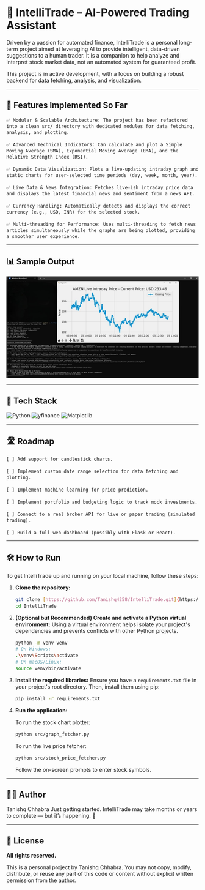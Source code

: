 # 🤖 IntelliTrade – AI-Powered Trading Assistant

Driven by a passion for automated finance, IntelliTrade is a personal long-term project aimed at leveraging AI to provide intelligent, data-driven suggestions to a human trader. It is a companion to help analyze and interpret stock market data, not an automated system for guaranteed profit.

This project is in active development, with a focus on building a robust backend for data fetching, analysis, and visualization.

---

## 🚀 Features Implemented So Far

    ✅ Modular & Scalable Architecture: The project has been refactored into a clean src/ directory with dedicated modules for data fetching, analysis, and plotting.

    ✅ Advanced Technical Indicators: Can calculate and plot a Simple Moving Average (SMA), Exponential Moving Average (EMA), and the Relative Strength Index (RSI).

    ✅ Dynamic Data Visualization: Plots a live-updating intraday graph and static charts for user-selected time periods (day, week, month, year).

    ✅ Live Data & News Integration: Fetches live-ish intraday price data and displays the latest financial news and sentiment from a news API.

    ✅ Currency Handling: Automatically detects and displays the correct currency (e.g., USD, INR) for the selected stock.

    ✅ Multi-threading for Performance: Uses multi-threading to fetch news articles simultaneously while the graphs are being plotted, providing a smoother user experience.

---

## 📊 Sample Output

![Sample Stock Chart](images/progress_05-09-2025.jpg)

---

## 🧰 Tech Stack

![Python](https://img.shields.io/badge/Python-3776AB?style=for-the-badge&logo=python&logoColor=white)
![yfinance](https://img.shields.io/badge/yfinance-blue?style=for-the-badge&logo=python&logoColor=white)
![Matplotlib](https://img.shields.io/badge/Matplotlib-green?style=for-the-badge&logo=matplotlib&logoColor=white)

---

## 🛣️ Roadmap

    [ ] Add support for candlestick charts.

    [ ] Implement custom date range selection for data fetching and plotting.

    [ ] Implement machine learning for price prediction.

    [ ] Implement portfolio and budgeting logic to track mock investments.

    [ ] Connect to a real broker API for live or paper trading (simulated trading).

    [ ] Build a full web dashboard (possibly with Flask or React).

---

## 🛠️ How to Run

To get IntelliTrade up and running on your local machine, follow these steps:

1.  **Clone the repository:**
    ```bash
    git clone [https://github.com/Tanishq4258/IntelliTrade.git](https://github.com/Tanishq4258/IntelliTrade.git)
    cd IntelliTrade
    ```

2.  **(Optional but Recommended) Create and activate a Python virtual environment:**
    Using a virtual environment helps isolate your project's dependencies and prevents conflicts with other Python projects.
    ```bash
    python -m venv venv
    # On Windows:
    .\venv\Scripts\activate
    # On macOS/Linux:
    source venv/bin/activate
    ```

3.  **Install the required libraries:**
    Ensure you have a `requirements.txt` file in your project's root directory.
    Then, install them using pip:
    ```bash
    pip install -r requirements.txt
    ```

4.  **Run the application:**
    
    To run the stock chart plotter:
    ```bash
    python src/graph_fetcher.py
    ```
    To run the live price fetcher:
    ```bash
    python src/stock_price_fetcher.py
    ```
    Follow the on-screen prompts to enter stock symbols.

---

## 👨‍💻 Author

Tanishq Chhabra
Just getting started. IntelliTrade may take months or years to complete — but it’s happening. 🚀

---

## 📌 License

**All rights reserved.**

This is a personal project by Tanishq Chhabra. You may not copy, modify, distribute, or reuse any part of this code or content without explicit written permission from the author.

